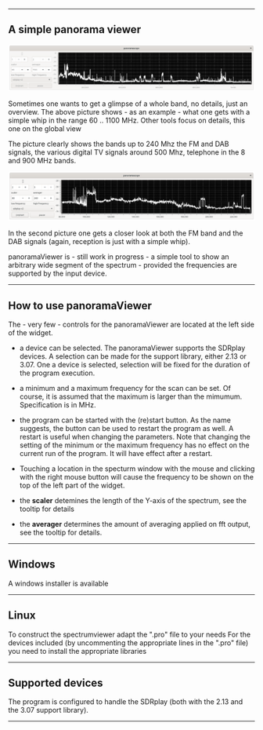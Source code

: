 
---------------------------------------------------------------------
A simple panorama viewer
---------------------------------------------------------------------

![panoramaviewer](/panoramaviewer.png?raw=true)

Sometimes one wants to get a glimpse of a whole band, no details,
just an overview. The above picture shows - as an example - what one gets
with a simple whip in the range 60 .. 1100 MHz. Other tools focus on details,
this one on the global view

The picture clearly shows the bands up to 240 Mhz the FM and DAB signals,
the various digital TV signals around 500 Mhz, telephone in the 8 and 900
MHz bands.

![panoramaviewer](/FM-and-DAB.png?raw=true)

In the second picture one gets a closer look at both the FM band and the
DAB signals (again, reception is just with a simple whip).

panoramaViewer is - still work in progress - a simple tool to show an
arbitrary wide segment of the spectrum - provided the frequencies are
supported by the input device.


--------------------------------------------------------------------------
How to use panoramaViewer
--------------------------------------------------------------------------

The - very few - controls for the panoramaViewer are located
at the left side of the widget.

 * a device can be selected. The panoramaViewer supports the SDRplay devices.
A selection can be made for the support library, either 2.13 or 3.07.
One a device is selected, selection will be fixed for the duration of the
program execution.

 * a minimum and a maximum frequency for the scan can be set. Of course,
it is assumed that the maximum is larger than the mimumum.
Specification is in MHz.

 * the program can be started with the (re)start button. As the name
suggests, the button can be used to restart the program as well.
A restart is useful when changing the parameters. Note that changing 
the setting of the minimum or the maximum frequency has no
effect on the current run of the program. It will have effect after a
restart.

 * Touching a location in the specturm window with the mouse and clicking
with the right mouse button will cause the frequency to be shown on
the top of the left part of the widget.

 * the **scaler** detemines the length of the Y-axis of the spectrum, see the
tooltip for details

 * the **averager** determines the amount of averaging applied on fft output, see the tooltip for details.


---------------------------------------------------------------------------
Windows
-----------------------------------------------------------------------------

A windows installer is available

--------------------------------------------------------------------------------
Linux
------------------------------------------------------------------------

To construct the spectrumviewer adapt the ".pro" file to your needs
For the devices included (by uncommenting the appropriate lines
in the ".pro" file) you need to install the appropriate libraries

-----------------------------------------------------------------------
Supported devices
-----------------------------------------------------------------------

The program is configured to handle the SDRplay (both with the 2.13
and the 3.07 support library).

--------------------------------------------------------------------------

